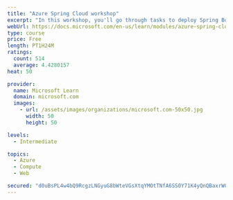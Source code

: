 ```yaml
---
title: "Azure Spring Cloud workshop"
excerpt: "In this workshop, you'll go through tasks to deploy Spring Boot microservices to Azure Spring Cloud (ASC)."
webUrl: https://docs.microsoft.com/en-us/learn/modules/azure-spring-cloud-workshop/
type: course
price: Free
length: PT1H24M
ratings:
  count: 514
  average: 4.4280157
heat: 50

provider:
  name: Microsoft Learn
  domain: microsoft.com
  images:
    - url: /assets/images/organizations/microsoft.com-50x50.jpg
      width: 50
      height: 50

levels:
  - Intermediate

topics:
  - Azure
  - Compute
  - Web

secured: "d0uBsPL4w4bQ9RcgzLNGyuG8bWteVGsXtqYMOtTNfA6SS0Y71K4yQnQBaxrWCiVVjPeIMtIzxPD4VrJCEiRcQbpRviQGG3sehD8khFJaeUTpWam6CicQDNDw9fQC7zcf+0f/edTcB3lkrpoTD2qJoJVzpOIpn8dwpYqjFxCPEmgwd5TCayAvPuBIpCtzpYyJABMJ7pdEsKdD7I1Fc8jp/4D+iBmAaBSNoT4zi3h+OoeEuhCrq/PPh4zuEzE35euKH1ECjZ042kc+mD+PZaxZ7ovUxf3KJKZYAlxstjaRe3JaawmUowLM88NDlBlMClJ5az/Oc+06hLDRsPO9WFB67TsTT6A8VdnXOvXqciX1KtyhjTp32L0TT7akN57LveEYf8rOEh/W+UGhHdGc1JX0M+AG18rGjWuh7euzTbRITns=;2hJJdsYhwa7bUMbRJFVjyg=="
---
```


